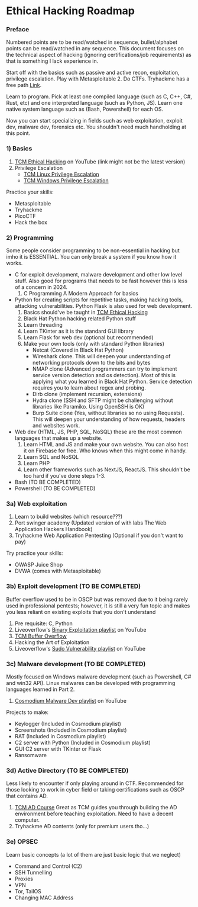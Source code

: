 # Ethical Hacking Roadmap

### Preface
Numbered points are to be read/watched in sequence, bullet/alphabet points can be read/watched in any sequence. This document focuses on the technical aspect of hacking (ignoring certifications/job requirements) as that is something I lack experience in.

Start off with the basics such as passive and active recon, exploitation, privilege escalation. Play with Metasploitable 2. Do CTFs. Tryhackme has a free path [Link](https://tryhackme.com/r/resources/blog/free_path).

Learn to program. Pick at least one compiled language (such as C, C++, C#, Rust, etc) and one interpreted language (such as Python, JS). Learn one native system language such as (Bash, Powershell) for each OS.

Now you can start specializing in fields such as web exploitation, exploit dev, malware dev, forensics etc. You shouldn't need much handholding at this point.
### 1) Basics
1. [TCM Ethical Hacking](https://youtu.be/3FNYvj2U0HM?si=XVhi1r5Ez66rmzVg) on YouTube (link might not be the latest version)
2. Privilege Escalation
	- [TCM Linux Privilege Escalation](https://youtu.be/ZTnwg3qCdVM?si=RlfTRS-nmMcIOEYo)
	- [TCM Windows Privilege Escalation](https://youtu.be/uTcrbNBcoxQ?si=K2EIGFbaZysaJCMw)

Practice your skills:
- Metasploitable
- Tryhackme
- PicoCTF
- Hack the box
### 2) Programming
Some people consider programming to be non-essential in hacking but imho it is ESSENTIAL. You can only break a system if you know how it works.
- C for exploit development, malware development and other low level stuff. Also good for programs that needs to be fast however this is less of a concern in 2024.
	1. C Programming A Modern Approach for basics
- Python for creating scripts for repetitive tasks, making hacking tools, attacking vulnerabilities. Python Flask is also used for web development. 
	1. Basics should've be taught in [TCM Ethical Hacking](https://youtu.be/3FNYvj2U0HM?si=XVhi1r5Ez66rmzVg)
	2. Black Hat Python hacking related Python stuff
	3. Learn threading
	4. Learn TKinter as it is the standard GUI library
	5. Learn Flask for web dev (optional but recommended)
	6. Make your own tools (only with standard Python libraries)
		- Netcat (Covered in Black Hat Python)
		- Wireshark clone. This will deepen your understanding of networking protocols down to the bits and bytes
		- NMAP clone (Advanced programmers can try to implement service version detection and os detection). Most of this is applying what you learned in Black Hat Python. Service detection requires you to learn about regex and probing.
		- Dirb clone (implement recursion, extensions)
		- Hydra clone (SSH and SFTP might be challenging without libraries like Paramiko. Using OpenSSH is OK)
		- Burp Suite clone (Yes, without libraries so no using Requests). This will deepen your understanding of how requests, headers and websites work.
- Web dev (HTML, JS, PHP, SQL, NoSQL) these are the most common languages that makes up a website. 
	1. Learn HTML and JS and make your own website. You can also host it on Firebase for free. Who knows when this might come in handy.
	2. Learn SQL and NoSQL
	3. Learn PHP
	4. Learn other frameworks such as NextJS, ReactJS. This shouldn't be too hard if you've done steps 1-3.
- Bash (TO BE COMPLETED)
- Powershell (TO BE COMPLETED)
### 3a) Web exploitation
1. Learn to build websites (which resource???)
2. Port swinger academy (Updated version of with labs The Web Application Hackers Handbook)
3. Tryhackme Web Application Pentesting (Optional if you don't want to pay)

Try practice your skills:
- OWASP Juice Shop
- DVWA (comes with Metasploitable)
### 3b) Exploit development (TO BE COMPLETED)
Buffer overflow used to be in OSCP but was removed due to it being rarely used in professional pentests; however, it is still a very fun topic and makes you less reliant on existing exploits that you don't understand
1. Pre requisite: C, Python
2. Liveoverflow's [Binary Exploitation playlist](https://www.youtube.com/playlist?list=PLhixgUqwRTjxglIswKp9mpkfPNfHkzyeN) on YouTube
3. [TCM Buffer Overflow](https://youtu.be/ncBblM920jw?si=ruz6eAMcSqUuMn8-)
4. Hacking the Art of Exploitation
5. Liveoverflow's [Sudo Vulnerability playlist](https://youtube.com/playlist?list=PLhixgUqwRTjy0gMuT4C3bmjeZjuNQyqdx&si=lkCAfE9Oaw-HljhP) on YouTube
### 3c) Malware development (TO BE COMPLETED)
Mostly focused on Windows malware development (such as Powershell, C# and win32 API). Linux malwares can be developed with programming languages learned in Part 2.
1. [Cosmodium Malware Dev playlist](https://youtube.com/playlist?list=PL_dk67mLCSFHa5jDNvEuXuoafMHmTjn32&si=BmpiiE-5T5-gjFwf) on YouTube

Projects to make:
- Keylogger (Included in Cosmodium playlist)
- Screenshots (Included in Cosmodium playlist)
- RAT (Included in Cosmodium playlist)
- C2 server with Python (Included in Cosmodium playlist)
- GUI C2 server with TKinter or Flask
- Ransomware
### 3d) Active Directory (TO BE COMPLETED)
Less likely to encounter if only playing around in CTF. Recommended for those looking to work in cyber field or taking certifications such as OSCP that contains AD.
1. [TCM AD Course](https://youtu.be/VXxH4n684HE?si=DCNlJgpLSmrvSNNY) Great as TCM guides you through building the AD environment before teaching exploitation. Need to have a decent computer.
2. Tryhackme AD contents (only for premium users tho...)
### 3e) OPSEC
Learn basic concepts (a lot of them are just basic logic that we neglect)
- Command and Control (C2)
- SSH Tunnelling
- Proxies
- VPN
- Tor, TailOS
- Changing MAC Address
